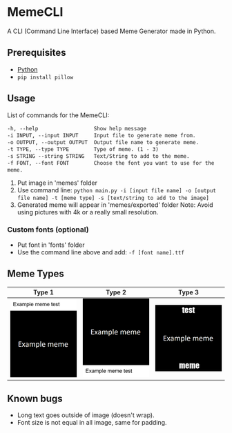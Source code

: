 # MemeCLI
A CLI (Command Line Interface) based Meme Generator made in Python.

## Prerequisites
- [Python](https://www.python.org/)
- `pip install pillow`

## Usage
List of commands for the MemeCLI:
```
-h, --help                  Show help message
-i INPUT, --input INPUT     Input file to generate meme from.
-o OUTPUT, --output OUTPUT  Output file name to generate meme.
-t TYPE, --type TYPE        Type of meme. (1 - 3)
-s STRING --string STRING   Text/String to add to the meme.
-f FONT, --font FONT        Choose the font you want to use for the meme.
```

1. Put image in 'memes' folder
2. Use command line: `python main.py -i [input file name] -o [output file name] -t [meme type] -s [text/string to add to the image]`
3. Generated meme will appear in 'memes/exported' folder
Note: Avoid using pictures with 4k or a really small resolution.

### Custom fonts (optional)
- Put font in 'fonts' folder
- Use the command line above and add: `-f [font name].ttf`

## Meme Types

| Type 1 	| Type 2 	| Type 3 	|
|--------	|--------	|--------	|
| <img src='memes/exported/example.png'>   	| <img src='memes/exported/example2.png'>   	| <img src='memes/exported/example3.png'>   	|

## Known bugs
- Long text goes outside of image (doesn't wrap).
- Font size is not equal in all image, same for padding.
